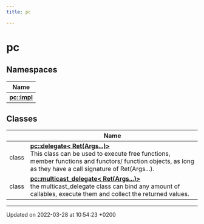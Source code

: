 ```yaml
---
title: pc

---
```


# pc



## Namespaces

| Name           |
| -------------- |
| **[pc::impl](namespacepc_1_1impl.md)**  |

## Classes

|                | Name           |
| -------------- | -------------- |
| class | **[pc::delegate< Ret(Args...)>](classpc_1_1delegate_3_01_ret_07_args_8_8_8_08_4.md)** <br>This class can be used to execute free functions, member functions and functors/ function objects, as long as they have a call signature of Ret(Args...).  |
| class | **[pc::multicast_delegate< Ret(Args...)>](classpc_1_1multicast__delegate_3_01_ret_07_args_8_8_8_08_4.md)** <br>the multicast_delegate class can bind any amount of callables, execute them and collect the returned values.  |






-------------------------------

Updated on 2022-03-28 at 10:54:23 +0200